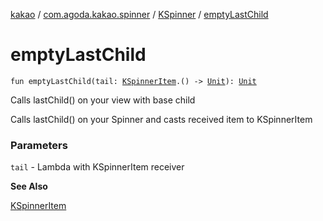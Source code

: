 [kakao](../../index.md) / [com.agoda.kakao.spinner](../index.md) / [KSpinner](index.md) / [emptyLastChild](./empty-last-child.md)

# emptyLastChild

`fun emptyLastChild(tail: `[`KSpinnerItem`](../-k-spinner-item/index.md)`.() -> `[`Unit`](https://kotlinlang.org/api/latest/jvm/stdlib/kotlin/-unit/index.html)`): `[`Unit`](https://kotlinlang.org/api/latest/jvm/stdlib/kotlin/-unit/index.html)

Calls lastChild() on your view with base child

Calls lastChild() on your Spinner and casts received item to KSpinnerItem

### Parameters

`tail` - Lambda with KSpinnerItem receiver

**See Also**

[KSpinnerItem](../-k-spinner-item/index.md)


